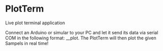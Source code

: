 # PlotTerm
Live plot terminal application

Connect an Arduino or simular to your PC and let it send its data via serial COM in the following format: __plot<data>. The PlotTerm will then plot the given Sampels in real time!
